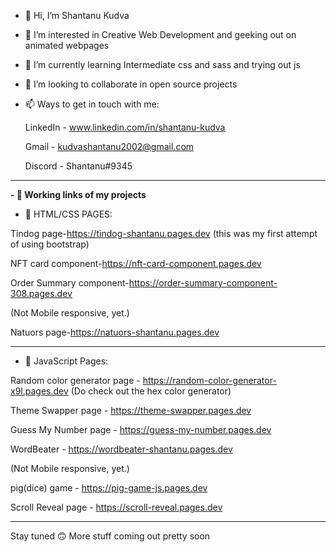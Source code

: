 - 👋 Hi, I’m Shantanu Kudva

- 👀 I’m interested in Creative Web Development and geeking out on animated webpages 

- 🌱 I’m currently learning Intermediate css and sass and trying out js 

- 💞️ I’m looking to collaborate in open source projects 

- 📫 Ways to get in touch with me:

   LinkedIn - www.linkedin.com/in/shantanu-kudva

   Gmail - kudvashantanu2002@gmail.com

   Discord - Shantanu#9345

-------------------------------------------------------------------------------------------------------

**-  🔗 Working links of my projects**


- 🔗 HTML/CSS PAGES:

Tindog page-https://tindog-shantanu.pages.dev (this  was my first attempt of using bootstrap)
 
NFT card component-https://nft-card-component.pages.dev

Order Summary component-https://order-summary-component-308.pages.dev 

 (Not Mobile responsive, yet.)

Natuors page-https://natuors-shantanu.pages.dev

-----------------------------------------------------------------------------------------------------------

- 🔗 JavaScript Pages:

Random color generator page - https://random-color-generator-x9l.pages.dev (Do check out the hex color generator)

Theme Swapper page - https://theme-swapper.pages.dev 

Guess My Number page - https://guess-my-number.pages.dev

WordBeater - https://wordbeater-shantanu.pages.dev

 (Not Mobile responsive, yet.)
 
 pig(dice) game - https://pig-game-js.pages.dev

Scroll Reveal page - https://scroll-reveal.pages.dev


--------------------------------------------------------------------------------------------------------

Stay tuned 🙃
More stuff coming out pretty soon

<!---
ShantanuKudva/ShantanuKudva is a ✨ special ✨ repository because its `README.md` (this file) appears on your GitHub profile.
You can click the Preview link to take a look at your changes.
--->

